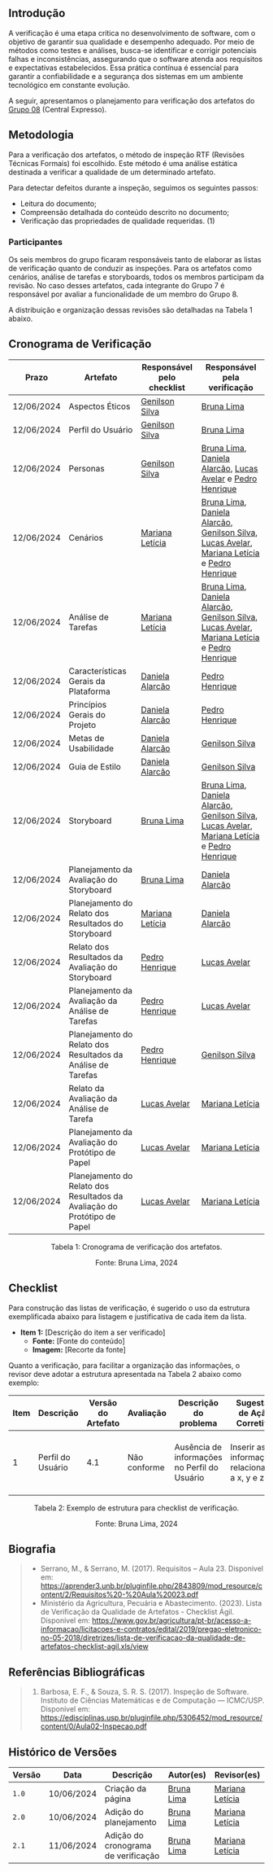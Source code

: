 ## Introdução
A verificação é uma etapa crítica no desenvolvimento de software, com o objetivo de garantir sua qualidade e desempenho adequado. Por meio de métodos como testes e análises, busca-se identificar e corrigir potenciais falhas e inconsistências, assegurando que o software atenda aos requisitos e expectativas estabelecidos. Essa prática contínua é essencial para garantir a confiabilidade e a segurança dos sistemas em um ambiente tecnológico em constante evolução.

A seguir, apresentamos o planejamento para verificação dos artefatos do [Grupo 08](https://interacao-humano-computador.github.io/2024.1-Central-Expresso) (Central Expresso).

## Metodologia
Para a verificação dos artefatos, o método de inspeção RTF (Revisões Técnicas Formais) foi escolhido. Este método é uma análise estática destinada a verificar a qualidade de um determinado artefato.<br>

Para detectar defeitos durante a inspeção, seguimos os seguintes passos:<br>
- Leitura do documento;<br>
- Compreensão detalhada do conteúdo descrito no documento;<br>
- Verificação das propriedades de qualidade requeridas. (1)<br>

### Participantes
Os seis membros do grupo ficaram responsáveis tanto de elaborar as listas de verificação quanto de conduzir as inspeções. Para os artefatos como cenários, análise de tarefas e storyboards, todos os membros participam da revisão. No caso desses artefatos, cada integrante do Grupo 7 é responsável por avaliar a funcionalidade de um membro do Grupo 8.

A distribuição e organização dessas revisões são detalhadas na Tabela 1 abaixo.

## Cronograma de Verificação

<center> 

| Prazo      | Artefato        | Responsável pelo checklist | Responsável pela verificação | 
| ---------- | --------------- | -------------------------- | ---------------------------- |
| 12/06/2024 | Aspectos Éticos | [Genilson Silva](https://github.com/GenilsonJrs) | [Bruna Lima](https://github.com/libruna) |
| 12/06/2024 | Perfil do Usuário | [Genilson Silva](https://github.com/GenilsonJrs) | [Bruna Lima](https://github.com/libruna) | 
| 12/06/2024 | Personas | [Genilson Silva](https://github.com/GenilsonJrs) | [Bruna Lima](https://github.com/libruna), [Daniela Alarcão](https://github.com/danialarcao), [Lucas Avelar](https://github.com/LucasAvelar2711) e  [Pedro Henrique](https://github.com/PedroHhenriq) | 
| 12/06/2024 | Cenários | [Mariana Letícia](https://github.com/Marianannn) | [Bruna Lima](https://github.com/libruna), [Daniela Alarcão](https://github.com/danialarcao), [Genilson Silva](https://github.com/GenilsonJrs), [Lucas Avelar](https://github.com/LucasAvelar2711), [Mariana Letícia](https://github.com/Marianannn) e [Pedro Henrique](https://github.com/PedroHhenriq) | 
| 12/06/2024 | Análise de Tarefas | [Mariana Letícia](https://github.com/Marianannn) | [Bruna Lima](https://github.com/libruna), [Daniela Alarcão](https://github.com/danialarcao), [Genilson Silva](https://github.com/GenilsonJrs), [Lucas Avelar](https://github.com/LucasAvelar2711), [Mariana Letícia](https://github.com/Marianannn) e [Pedro Henrique](https://github.com/PedroHhenriq) | 
| 12/06/2024 | Características Gerais da Plataforma | [Daniela Alarcão](https://github.com/danialarcao) | [Pedro Henrique](https://github.com/PedroHhenriq) |
| 12/06/2024 | Princípios Gerais do Projeto | [Daniela Alarcão](https://github.com/danialarcao) |  [Pedro Henrique](https://github.com/PedroHhenriq) |
| 12/06/2024 | Metas de Usabilidade | [Daniela Alarcão](https://github.com/danialarcao) | [Genilson Silva](https://github.com/GenilsonJrs) |
| 12/06/2024 | Guia de Estilo | [Daniela Alarcão](https://github.com/danialarcao) | [Genilson Silva](https://github.com/GenilsonJrs) |
| 12/06/2024 | Storyboard | [Bruna Lima](https://github.com/libruna) | [Bruna Lima](https://github.com/libruna), [Daniela Alarcão](https://github.com/danialarcao),  [Genilson Silva](https://github.com/GenilsonJrs), [Lucas Avelar](https://github.com/LucasAvelar2711), [Mariana Letícia](https://github.com/Marianannn) e [Pedro Henrique](https://github.com/PedroHhenriq) | 
| 12/06/2024 | Planejamento da Avaliação do Storyboard | [Bruna Lima](https://github.com/libruna) | [Daniela Alarcão](https://github.com/danialarcao) | 
| 12/06/2024 | Planejamento do Relato dos Resultados do Storyboard | [Mariana Letícia](https://github.com/Marianannn) | [Daniela Alarcão](https://github.com/danialarcao) |
| 12/06/2024 | Relato dos Resultados da Avaliação do Storyboard | [Pedro Henrique](https://github.com/PedroHhenriq) | [Lucas Avelar](https://github.com/LucasAvelar2711) |
| 12/06/2024 | Planejamento da Avaliação da Análise de Tarefas | [Pedro Henrique](https://github.com/PedroHhenriq) | [Lucas Avelar](https://github.com/LucasAvelar2711) |
| 12/06/2024 | Planejamento do Relato dos Resultados da Análise de Tarefas |  [Pedro Henrique](https://github.com/PedroHhenriq) | [Genilson Silva](https://github.com/GenilsonJrs) |
| 12/06/2024 | Relato da Avaliação da Análise de Tarefa | [Lucas Avelar](https://github.com/LucasAvelar2711) | [Mariana Letícia](https://github.com/Marianannn) |
| 12/06/2024 | Planejamento da Avaliação do Protótipo de Papel | [Lucas Avelar](https://github.com/LucasAvelar2711) | [Mariana Letícia](https://github.com/Marianannn) |
| 12/06/2024 | Planejamento do Relato dos Resultados da Avaliação do Protótipo de Papel | [Lucas Avelar](https://github.com/LucasAvelar2711) | [Mariana Letícia](https://github.com/Marianannn) |

</center>

<p style="text-align: center">Tabela 1: Cronograma de verificação dos artefatos.</p>
<p style="text-align: center">Fonte: Bruna Lima, 2024</p>

## Checklist
Para construção das listas de verificação, é sugerido o uso da estrutura exemplificada abaixo para listagem e justificativa de cada item da lista.

- **Item 1:** [Descrição do item a ser verificado]
    - **Fonte:** [Fonte do conteúdo]
    - **Imagem:** [Recorte da fonte]

Quanto a verificação, para facilitar a organização das informações, o revisor deve adotar a estrutura apresentada na Tabela 2 abaixo como exemplo: <br>

<center> 

| Item | Descrição      | Versão do Artefato | Avaliação      | Descrição do problema | Sugestão de Ação Corretiva | Observações |
| ---- | -------------- | ------------------ | -------------- | --------------------- | -------------------------- | ----------- |
|  1   | Perfil do Usuário | 4.1 | Não conforme | Ausência de informações no Perfil do Usuário | Inserir as informações relacionadas a x, y e z | Pode ser necessário realizar coletas adicionais de dados |

</center>

<p style="text-align: center">Tabela 2: Exemplo de estrutura para checklist de verificação.</p>
<p style="text-align: center">Fonte: Bruna Lima, 2024</p>

## Biografia
> - Serrano, M., & Serrano, M. (2017). Requisitos – Aula 23. Disponivel em: https://aprender3.unb.br/pluginfile.php/2843809/mod_resource/content/2/Requisitos%20-%20Aula%20023.pdf
> - Ministério da Agricultura, Pecuária e Abastecimento. (2023). Lista de Verificação da Qualidade de Artefatos - Checklist Ágil. Disponivel em: https://www.gov.br/agricultura/pt-br/acesso-a-informacao/licitacoes-e-contratos/edital/2019/pregao-eletronico-no-05-2018/diretrizes/lista-de-verificacao-da-qualidade-de-artefatos-checklist-agil.xls/view

## Referências Bibliográficas
> 1. Barbosa, E. F., & Souza, S. R. S. (2017). Inspeção de Software. Instituto de Ciências Matemáticas e de Computação — ICMC/USP. Disponivel em: https://edisciplinas.usp.br/pluginfile.php/5306452/mod_resource/content/0/Aula02-Inspecao.pdf

## Histórico de Versões

| Versão |    Data    | Descrição      | Autor(es)           | Revisor(es)               |
| ------ | :--------: | -------------- | --------------------| ------------------------- |
| `1.0`  | 10/06/2024 | Criação da página              | [Bruna Lima](https://github.com/libruna) | [Mariana Letícia](https://github.com/Marianannn)  |
| `2.0`  | 10/06/2024 | Adição do planejamento | [Bruna Lima](https://github.com/libruna) |  [Mariana Letícia](https://github.com/Marianannn) |
| `2.1`  | 11/06/2024 | Adição do cronograma de verificação | [Bruna Lima](https://github.com/libruna) | [Mariana Letícia](https://github.com/Marianannn)  |